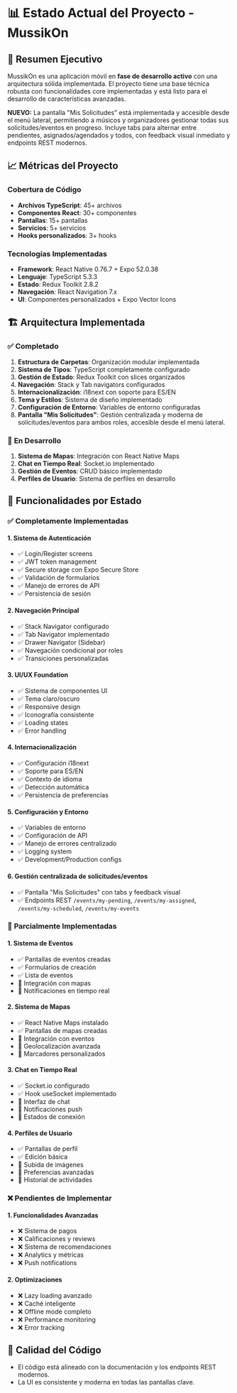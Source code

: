 # 📊 Estado Actual del Proyecto - MussikOn

## 🎯 **Resumen Ejecutivo**

MussikOn es una aplicación móvil en **fase de desarrollo activo** con una arquitectura sólida implementada. El proyecto tiene una base técnica robusta con funcionalidades core implementadas y está listo para el desarrollo de características avanzadas.

**NUEVO:** La pantalla "Mis Solicitudes" está implementada y accesible desde el menú lateral, permitiendo a músicos y organizadores gestionar todas sus solicitudes/eventos en progreso. Incluye tabs para alternar entre pendientes, asignados/agendados y todos, con feedback visual inmediato y endpoints REST modernos.

## 📈 **Métricas del Proyecto**

### **Cobertura de Código**
- **Archivos TypeScript**: 45+ archivos
- **Componentes React**: 30+ componentes
- **Pantallas**: 15+ pantallas
- **Servicios**: 5+ servicios
- **Hooks personalizados**: 3+ hooks

### **Tecnologías Implementadas**
- **Framework**: React Native 0.76.7 + Expo 52.0.38
- **Lenguaje**: TypeScript 5.3.3
- **Estado**: Redux Toolkit 2.8.2
- **Navegación**: React Navigation 7.x
- **UI**: Componentes personalizados + Expo Vector Icons

## 🏗️ **Arquitectura Implementada**

### ✅ **Completado**
1. **Estructura de Carpetas**: Organización modular implementada
2. **Sistema de Tipos**: TypeScript completamente configurado
3. **Gestión de Estado**: Redux Toolkit con slices organizados
4. **Navegación**: Stack y Tab navigators configurados
5. **Internacionalización**: i18next con soporte para ES/EN
6. **Tema y Estilos**: Sistema de diseño implementado
7. **Configuración de Entorno**: Variables de entorno configuradas
8. **Pantalla "Mis Solicitudes"**: Gestión centralizada y moderna de solicitudes/eventos para ambos roles, accesible desde el menú lateral.

### 🔄 **En Desarrollo**
1. **Sistema de Mapas**: Integración con React Native Maps
2. **Chat en Tiempo Real**: Socket.io implementado
3. **Gestión de Eventos**: CRUD básico implementado
4. **Perfiles de Usuario**: Sistema de perfiles en desarrollo

## 📱 **Funcionalidades por Estado**

### ✅ **Completamente Implementadas**

#### 1. **Sistema de Autenticación**
- ✅ Login/Register screens
- ✅ JWT token management
- ✅ Secure storage con Expo Secure Store
- ✅ Validación de formularios
- ✅ Manejo de errores de API
- ✅ Persistencia de sesión

#### 2. **Navegación Principal**
- ✅ Stack Navigator configurado
- ✅ Tab Navigator implementado
- ✅ Drawer Navigator (Sidebar)
- ✅ Navegación condicional por roles
- ✅ Transiciones personalizadas

#### 3. **UI/UX Foundation**
- ✅ Sistema de componentes UI
- ✅ Tema claro/oscuro
- ✅ Responsive design
- ✅ Iconografía consistente
- ✅ Loading states
- ✅ Error handling

#### 4. **Internacionalización**
- ✅ Configuración i18next
- ✅ Soporte para ES/EN
- ✅ Contexto de idioma
- ✅ Detección automática
- ✅ Persistencia de preferencias

#### 5. **Configuración y Entorno**
- ✅ Variables de entorno
- ✅ Configuración de API
- ✅ Manejo de errores centralizado
- ✅ Logging system
- ✅ Development/Production configs

#### 6. **Gestión centralizada de solicitudes/eventos**
- ✅ Pantalla "Mis Solicitudes" con tabs y feedback visual
- ✅ Endpoints REST `/events/my-pending`, `/events/my-assigned`, `/events/my-scheduled`, `/events/my-events`

### 🔄 **Parcialmente Implementadas**

#### 1. **Sistema de Eventos**
- ✅ Pantallas de eventos creadas
- ✅ Formularios de creación
- ✅ Lista de eventos
- 🔄 Integración con mapas
- 🔄 Notificaciones en tiempo real

#### 2. **Sistema de Mapas**
- ✅ React Native Maps instalado
- ✅ Pantallas de mapas creadas
- 🔄 Integración con eventos
- 🔄 Geolocalización avanzada
- 🔄 Marcadores personalizados

#### 3. **Chat en Tiempo Real**
- ✅ Socket.io configurado
- ✅ Hook useSocket implementado
- 🔄 Interfaz de chat
- 🔄 Notificaciones push
- 🔄 Estados de conexión

#### 4. **Perfiles de Usuario**
- ✅ Pantallas de perfil
- ✅ Edición básica
- 🔄 Subida de imágenes
- 🔄 Preferencias avanzadas
- 🔄 Historial de actividades

### ❌ **Pendientes de Implementar**

#### 1. **Funcionalidades Avanzadas**
- ❌ Sistema de pagos
- ❌ Calificaciones y reviews
- ❌ Sistema de recomendaciones
- ❌ Analytics y métricas
- ❌ Push notifications

#### 2. **Optimizaciones**
- ❌ Lazy loading avanzado
- ❌ Caché inteligente
- ❌ Offline mode completo
- ❌ Performance monitoring
- ❌ Error tracking

## 🔧 **Calidad del Código**

- El código está alineado con la documentación y los endpoints REST modernos.
- La UI es consistente y moderna en todas las pantallas clave. 